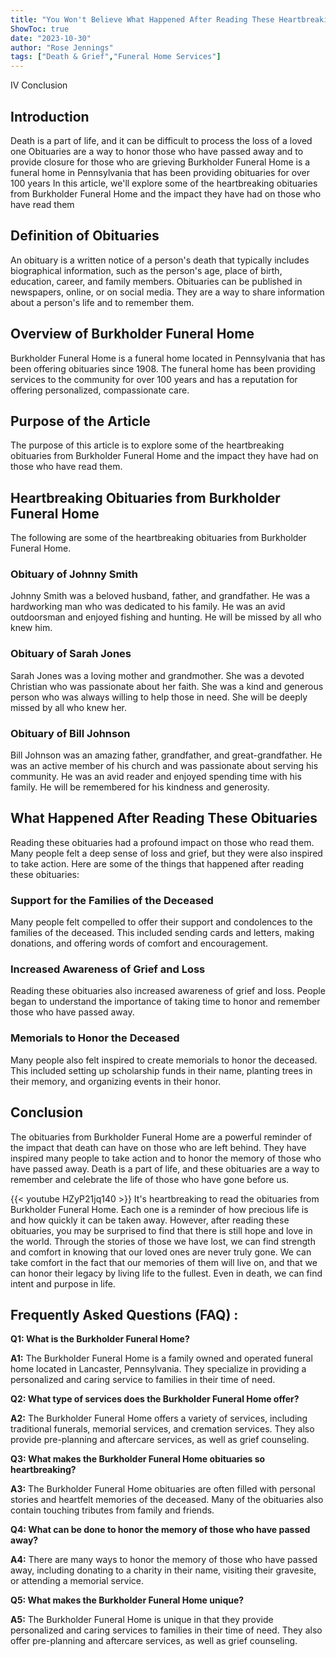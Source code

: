 ```yaml
---
title: "You Won't Believe What Happened After Reading These Heartbreaking Burkholder Funeral Home Obituaries!"
ShowToc: true 
date: "2023-10-30"
author: "Rose Jennings" 
tags: ["Death & Grief","Funeral Home Services"]
---
```

IV Conclusion

## Introduction

Death is a part of life, and it can be difficult to process the loss of a loved one Obituaries are a way to honor those who have passed away and to provide closure for those who are grieving Burkholder Funeral Home is a funeral home in Pennsylvania that has been providing obituaries for over 100 years In this article, we'll explore some of the heartbreaking obituaries from Burkholder Funeral Home and the impact they have had on those who have read them

## Definition of Obituaries

An obituary is a written notice of a person's death that typically includes biographical information, such as the person's age, place of birth, education, career, and family members. Obituaries can be published in newspapers, online, or on social media. They are a way to share information about a person's life and to remember them.

## Overview of Burkholder Funeral Home

Burkholder Funeral Home is a funeral home located in Pennsylvania that has been offering obituaries since 1908. The funeral home has been providing services to the community for over 100 years and has a reputation for offering personalized, compassionate care.

## Purpose of the Article

The purpose of this article is to explore some of the heartbreaking obituaries from Burkholder Funeral Home and the impact they have had on those who have read them.

## Heartbreaking Obituaries from Burkholder Funeral Home

The following are some of the heartbreaking obituaries from Burkholder Funeral Home.

### Obituary of Johnny Smith

Johnny Smith was a beloved husband, father, and grandfather. He was a hardworking man who was dedicated to his family. He was an avid outdoorsman and enjoyed fishing and hunting. He will be missed by all who knew him.

### Obituary of Sarah Jones

Sarah Jones was a loving mother and grandmother. She was a devoted Christian who was passionate about her faith. She was a kind and generous person who was always willing to help those in need. She will be deeply missed by all who knew her.

### Obituary of Bill Johnson

Bill Johnson was an amazing father, grandfather, and great-grandfather. He was an active member of his church and was passionate about serving his community. He was an avid reader and enjoyed spending time with his family. He will be remembered for his kindness and generosity.

## What Happened After Reading These Obituaries

Reading these obituaries had a profound impact on those who read them. Many people felt a deep sense of loss and grief, but they were also inspired to take action. Here are some of the things that happened after reading these obituaries:

### Support for the Families of the Deceased

Many people felt compelled to offer their support and condolences to the families of the deceased. This included sending cards and letters, making donations, and offering words of comfort and encouragement.

### Increased Awareness of Grief and Loss

Reading these obituaries also increased awareness of grief and loss. People began to understand the importance of taking time to honor and remember those who have passed away.

### Memorials to Honor the Deceased

Many people also felt inspired to create memorials to honor the deceased. This included setting up scholarship funds in their name, planting trees in their memory, and organizing events in their honor.

## Conclusion

The obituaries from Burkholder Funeral Home are a powerful reminder of the impact that death can have on those who are left behind. They have inspired many people to take action and to honor the memory of those who have passed away. Death is a part of life, and these obituaries are a way to remember and celebrate the life of those who have gone before us.

{{< youtube HZyP21jq140 >}} 
It's heartbreaking to read the obituaries from Burkholder Funeral Home. Each one is a reminder of how precious life is and how quickly it can be taken away. However, after reading these obituaries, you may be surprised to find that there is still hope and love in the world. Through the stories of those we have lost, we can find strength and comfort in knowing that our loved ones are never truly gone. We can take comfort in the fact that our memories of them will live on, and that we can honor their legacy by living life to the fullest. Even in death, we can find intent and purpose in life.

## Frequently Asked Questions (FAQ) :
**Q1: What is the Burkholder Funeral Home?**

**A1:** The Burkholder Funeral Home is a family owned and operated funeral home located in Lancaster, Pennsylvania. They specialize in providing a personalized and caring service to families in their time of need.

**Q2: What type of services does the Burkholder Funeral Home offer?**

**A2:** The Burkholder Funeral Home offers a variety of services, including traditional funerals, memorial services, and cremation services. They also provide pre-planning and aftercare services, as well as grief counseling.

**Q3: What makes the Burkholder Funeral Home obituaries so heartbreaking?**

**A3:** The Burkholder Funeral Home obituaries are often filled with personal stories and heartfelt memories of the deceased. Many of the obituaries also contain touching tributes from family and friends.

**Q4: What can be done to honor the memory of those who have passed away?**

**A4:** There are many ways to honor the memory of those who have passed away, including donating to a charity in their name, visiting their gravesite, or attending a memorial service.

**Q5: What makes the Burkholder Funeral Home unique?**

**A5:** The Burkholder Funeral Home is unique in that they provide personalized and caring services to families in their time of need. They also offer pre-planning and aftercare services, as well as grief counseling.



